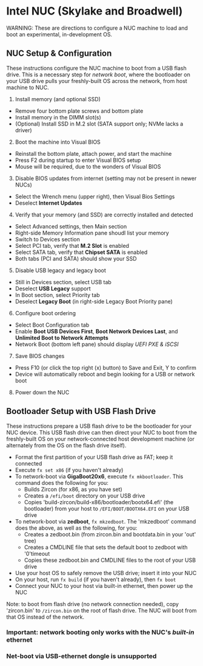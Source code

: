 # Intel NUC (Skylake and Broadwell)

WARNING:  These are directions to configure a NUC machine to load and boot an
experimental, in-development OS.


## NUC Setup & Configuration

These instructions configure the NUC machine to boot from a USB flash drive.
This is a necessary step for _network boot_, where the bootloader on your USB
drive pulls your freshly-built OS across the network, from host machine to NUC.

1. Install memory (and optional SSD)
  + Remove four bottom plate screws and bottom plate
  + Install memory in the DIMM slot(s)
  + (Optional) Install SSD in M.2 slot (SATA support only; NVMe lacks a driver)
2. Boot the machine into Visual BIOS
  + Reinstall the bottom plate, attach power, and start the machine
  + Press F2 during startup to enter Visual BIOS setup
  + Mouse will be required, due to the wonders of Visual BIOS
3. Disable BIOS updates from internet (setting may not be present in newer NUCs)
  + Select the Wrench menu (upper right), then Visual Bios Settings
  + Deselect __Internet Updates__
4. Verify that your memory (and SSD) are correctly installed and detected
  + Select Advanced settings, then Main section
  + Right-side Memory Information pane shoudl list your memory
  + Switch to Devices section
  + Select PCI tab, verify that __M.2 Slot__ is enabled
  + Select SATA tab, verify that __Chipset SATA__ is enabled
  + Both tabs (PCI and SATA) should show your SSD
5. Disable USB legacy and legacy boot
  + Still in Devices section, select USB tab
  + Deselect __USB Legacy__ support
  + In Boot section, select Priority tab
  + Deselect __Legacy Boot__ (in right-side Legacy Boot Priority pane)
6. Configure boot ordering
  + Select Boot Configuration tab
  + Enable __Boot USB Devices First__, __Boot Network Devices Last__, and
  __Unlimited Boot to Network Attempts__
  + Network Boot (bottom left pane) should display _UEFI PXE & iSCSI_
7. Save BIOS changes
  + Press F10 (or click the top right (x) button) to Save and Exit, Y to confirm
  + Device will automatically reboot and begin looking for a USB or network boot
8. Power down the NUC


## Bootloader Setup with USB Flash Drive

These instructions prepare a USB flash drive to be the bootloader for your NUC
device. This USB flash drive can then direct your NUC to boot from the
freshly-built OS on your network-connected host development machine (or
alternately from the OS on the flash drive itself).

+ Format the first partition of your USB flash drive as FAT; keep it connected
+ Execute `fx set x86` (if you haven't already)
+ To network-boot via __GigaBoot20x6__, execute `fx mkbootloader`. This command
  does the following for you:
  + Builds Zircon (for x86, as you have set)
  + Creates a `/efi/boot` directory on your USB drive
  + Copies 'build-zircon/build-x86/bootloader/bootx64.efi' (the
    bootloader) from your host to `/EFI/BOOT/BOOTX64.EFI` on your USB drive
+ To network-boot via __zedboot__, `fx mkzedboot`. The 'mkzedboot' command does
  the above, as well as the following, for you:
  + Creates a zedboot.bin (from zircon.bin and bootdata.bin in your 'out' tree)
  + Creates a CMDLINE file that sets the default boot to zedboot with '0'timeout
  + Copies these zedboot.bin and CMDLINE files to the root of your USB drive
+ Use your host OS to safely remove the USB drive; insert it into your NUC
+ On your host, run `fx build` (if you haven't already), then `fx boot`
+ Connect your NUC to your host via built-in ethernet, then power up the NUC

Note: to boot from flash drive (no network connection needed), copy 'zircon.bin'
to `/zircon.bin` on the root of flash drive. The NUC will boot from that OS
instead of the network.

### Important: network booting only works with the NUC's *built-in* ethernet
### Net-boot via USB-ethernet dongle is unsupported
